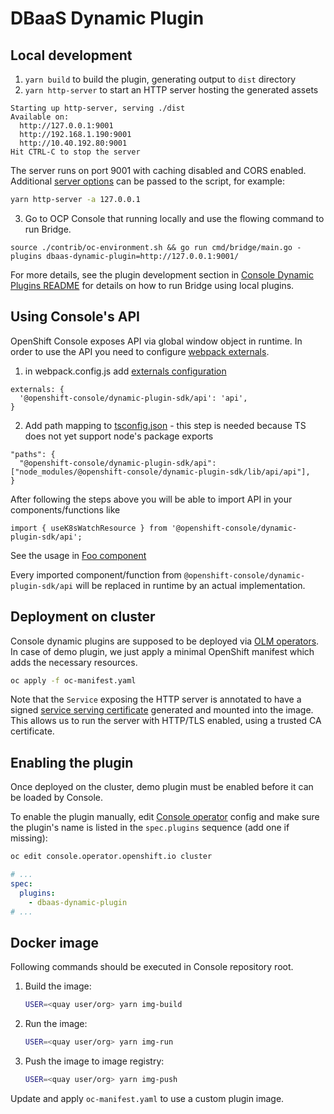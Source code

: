 # DBaaS Dynamic Plugin

## Local development

1. `yarn build` to build the plugin, generating output to `dist` directory
2. `yarn http-server` to start an HTTP server hosting the generated assets

```
Starting up http-server, serving ./dist
Available on:
  http://127.0.0.1:9001
  http://192.168.1.190:9001
  http://10.40.192.80:9001
Hit CTRL-C to stop the server
```

The server runs on port 9001 with caching disabled and CORS enabled. Additional
[server options](https://github.com/http-party/http-server#available-options) can be passed to
the script, for example:

```sh
yarn http-server -a 127.0.0.1
```

3. Go to OCP Console that running locally and use the flowing command to run Bridge.

```
source ./contrib/oc-environment.sh && go run cmd/bridge/main.go -plugins dbaas-dynamic-plugin=http://127.0.0.1:9001/
```

For more details, see the plugin development section in
[Console Dynamic Plugins README](https://github.com/openshift/console/tree/master/frontend/packages/console-dynamic-plugin-sdk/README.md) for details
on how to run Bridge using local plugins.

## Using Console's API

OpenShift Console exposes API via global window object in runtime. In order to use the API you need to configure [webpack externals](https://webpack.js.org/configuration/externals).

1. in webpack.config.js add [externals configuration](https://github.com/rawagner/console-dynamic-foo/blob/wp_externals/webpack.config.ts#L40-L42)

```
externals: {
  '@openshift-console/dynamic-plugin-sdk/api': 'api',
}
```

2. Add path mapping to [tsconfig.json](https://github.com/rawagner/console-dynamic-foo/blob/wp_externals/tsconfig.json#L11-L14) - this step is needed because TS does not yet support node's package exports

```
"paths": {
  "@openshift-console/dynamic-plugin-sdk/api": ["node_modules/@openshift-console/dynamic-plugin-sdk/lib/api/api"],
}
```

After following the steps above you will be able to import API in your components/functions like

```
import { useK8sWatchResource } from '@openshift-console/dynamic-plugin-sdk/api';
```

See the usage in [Foo component](https://github.com/rawagner/console-dynamic-foo/blob/wp_externals/src/components/Foo.tsx)

Every imported component/function from `@openshift-console/dynamic-plugin-sdk/api` will be replaced in runtime by an actual implementation.

## Deployment on cluster

Console dynamic plugins are supposed to be deployed via [OLM operators](https://github.com/operator-framework).
In case of demo plugin, we just apply a minimal OpenShift manifest which adds the necessary resources.

```sh
oc apply -f oc-manifest.yaml
```

Note that the `Service` exposing the HTTP server is annotated to have a signed
[service serving certificate](https://docs.openshift.com/container-platform/4.6/security/certificates/service-serving-certificate.html)
generated and mounted into the image. This allows us to run the server with HTTP/TLS enabled, using
a trusted CA certificate.

## Enabling the plugin

Once deployed on the cluster, demo plugin must be enabled before it can be loaded by Console.

To enable the plugin manually, edit [Console operator](https://github.com/openshift/console-operator)
config and make sure the plugin's name is listed in the `spec.plugins` sequence (add one if missing):

```sh
oc edit console.operator.openshift.io cluster
```

```yaml
# ...
spec:
  plugins:
    - dbaas-dynamic-plugin
# ...
```

## Docker image

Following commands should be executed in Console repository root.

1. Build the image:
   ```sh
   USER=<quay user/org> yarn img-build
   ```
2. Run the image:
   ```sh
   USER=<quay user/org> yarn img-run
   ```
3. Push the image to image registry:
   ```sh
   USER=<quay user/org> yarn img-push
   ```

Update and apply `oc-manifest.yaml` to use a custom plugin image.
